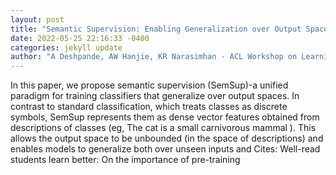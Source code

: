 ```yaml
--- 
layout: post 
title: "Semantic Supervision: Enabling Generalization over Output Spaces" 
date: 2022-05-25 22:16:33 -0400 
categories: jekyll update 
author: "A Deshpande, AW Hanjie, KR Narasimhan - ACL Workshop on Learning with Natural , 2022" 
--- 
```

In this paper, we propose semantic supervision (SemSup)-a unified paradigm for training classifiers that generalize over output spaces. In contrast to standard classification, which treats classes as discrete symbols, SemSup represents them as dense vector features obtained from descriptions of classes (eg, The cat is a small carnivorous mammal ). This allows the output space to be unbounded (in the space of descriptions) and enables models to generalize both over unseen inputs and Cites: Well-read students learn better: On the importance of pre-training